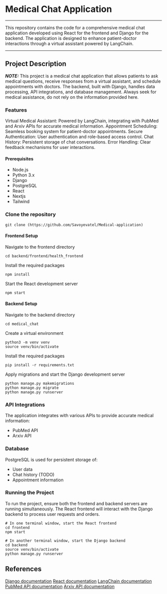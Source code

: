 # Medical Chat Application
***
This repository contains the code for a comprehensive medical chat application developed using React for the frontend and Django for the backend. The application is designed to enhance patient-doctor interactions through a virtual assistant powered by LangChain.
***
## Project Description
**_NOTE:_** This project is a medical chat application that allows patients to ask medical questions, receive responses from a virtual assistant, and schedule appointments with doctors. The backend, built with Django, handles data processing, API integrations, and database management. Always seek for medical assistance, do not rely on the information provided here.

### Features

Virtual Medical Assistant: Powered by LangChain, integrating with PubMed and Arxiv APIs for accurate medical information.
Appointment Scheduling: Seamless booking system for patient-doctor appointments.
Secure Authentication: User authentication and role-based access control.
Chat History: Persistent storage of chat conversations.
Error Handling: Clear feedback mechanisms for user interactions.

#### Prerequisites

* Node.js
* Python 3.x
* Django
* PostgreSQL
* React
* Nextjs
* Tailwind
  
### Clone the repository
```
git clone (https://github.com/Savoyevatel/Medical-application)
```
#### Frontend Setup

Navigate to the frontend directory

```
cd backend/frontend/health_frontend
```

Install the required packages
```
npm install
```

Start the React development server
```
npm start
```
#### Backend Setup
Navigate to the backend directory

```
cd medical_chat
```

Create a virtual environment

```
python3 -m venv venv
source venv/bin/activate
```

Install the required packages
```
pip install -r requirements.txt
```

Apply migrations and start the Django development server
```
python manage.py makemigrations
python manage.py migrate
python manage.py runserver
```
### API Integrations
The application integrates with various APIs to provide accurate medical information:

* PubMed API
* Arxiv API

### Database
PostgreSQL is used for persistent storage of:
* User data
* Chat history (TODO)
* Appointment information

### Running the Project
To run the project, ensure both the frontend and backend servers are running simultaneously. The React frontend will interact with the Django backend to process user requests and orders.
```
# In one terminal window, start the React frontend
cd frontend
npm start

# In another terminal window, start the Django backend
cd backend
source venv/bin/activate
python manage.py runserver
```

## References
[Django documentation](https://docs.djangoproject.com/en/5.0/)
[React documentation](https://react.dev/reference/react)
[LangChain documentation](https://python.langchain.com/v0.2/docs/introduction/)
[PubMed API documentation](https://www.ncbi.nlm.nih.gov/home/develop/api/)
[Arxiv API documentation](https://info.arxiv.org/help/api/user-manual.html)
